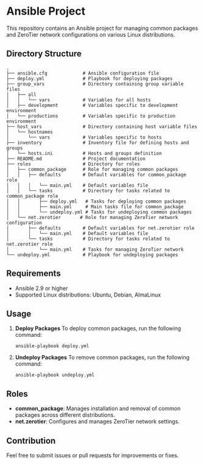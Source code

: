 # Ansible Project

This repository contains an Ansible project for managing common packages and ZeroTier network configurations on various Linux distributions.

## Directory Structure

```
.
├── ansible.cfg             # Ansible configuration file
├── deploy.yml              # Playbook for deploying packages
├── group_vars              # Directory containing group variable files
│   ├── all
│   │   └── vars            # Variables for all hosts
│   ├── development         # Variables specific to development environment
│   └── productions         # Variables specific to production environment
├── host_vars               # Directory containing host variable files
│   └── hostnames
│       └── vars            # Variables specific to hosts
├── inventory               # Inventory file for defining hosts and groups
│   └── hosts.ini           # Hosts and groups definition
├── README.md               # Project documentation
├── roles                   # Directory for roles
│   ├── common_package      # Role for managing common packages
│   │   ├── defaults        # Default variables for common_package role
│   │   │   └── main.yml    # Default variables file
│   │   └── tasks           # Directory for tasks related to common_package role
│   │       ├── deploy.yml   # Tasks for deploying common packages
│   │       ├── main.yml     # Main tasks file for common_package
│   │       └── undeploy.yml # Tasks for undeploying common packages
│   └── net.zerotier       # Role for managing ZeroTier network configuration
│       ├── defaults        # Default variables for net.zerotier role
│       │   └── main.yml    # Default variables file
│       └── tasks           # Directory for tasks related to net.zerotier role
│           └── main.yml    # Tasks for managing ZeroTier network
└── undeploy.yml            # Playbook for undeploying packages
```

## Requirements

- Ansible 2.9 or higher
- Supported Linux distributions: Ubuntu, Debian, AlmaLinux

## Usage

1. **Deploy Packages**
   To deploy common packages, run the following command:
   ```
   ansible-playbook deploy.yml
   ```

2. **Undeploy Packages**
   To remove common packages, run the following command:
   ```
   ansible-playbook undeploy.yml
   ```

## Roles

- **common_package**: Manages installation and removal of common packages across different distributions.
- **net.zerotier**: Configures and manages ZeroTier network settings.

## Contribution

Feel free to submit issues or pull requests for improvements or fixes.

